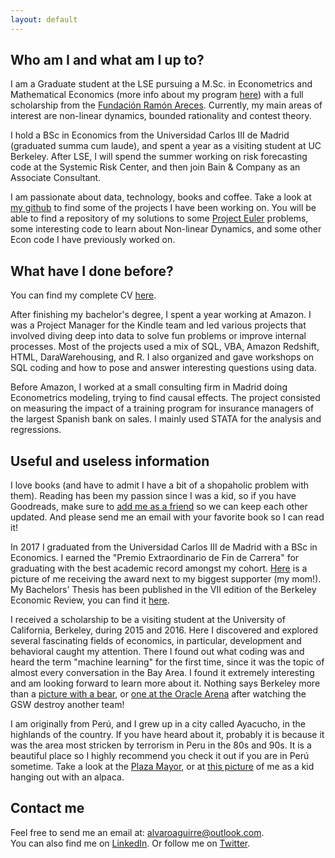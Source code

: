 ```yaml
---
layout: default
---
```



## Who am I and what am I up to?

I am a Graduate student at the LSE pursuing a M.Sc. in Econometrics and Mathematical Economics (more info about my program [here](http://www.lse.ac.uk/study-at-lse/Graduate/Degree-programmes-2019/MSc-Econometrics-and-Mathematical-Economics)) with a full scholarship from the [Fundación Ramón Areces](https://www.fundacionareces.es/fundacionareces/en/). Currently, my main areas of interest are non-linear dynamics, bounded rationality and contest theory.

I hold a BSc in Economics from the Universidad Carlos III de Madrid (graduated summa cum laude), and spent a year as a visiting student at UC Berkeley. After LSE, I will spend the summer working on risk forecasting code at the Systemic Risk Center, and then join Bain & Company as an Associate Consultant.

I am passionate about data, technology, books and coffee. Take a look at [my github](https://github.com/alvaroaguirre) to find some of the projects I have been working on. You will be able to find a repository of my solutions to some [Project Euler](https://projecteuler.net) problems, some interesting code to learn about Non-linear Dynamics, and some other Econ code I have previously worked on. 

## What have I done before?

You can find my complete CV [here](https://www.dropbox.com/s/9xs8m1rikbwz24m/CV_AlvaroAguirre.pdf?dl=0). 

After finishing my bachelor's degree, I spent a year working at Amazon. I was a Project Manager for the Kindle team and led various projects that involved diving deep into data to solve fun problems or improve internal processes. Most of the projects used a mix of SQL, VBA, Amazon Redshift, HTML, DaraWarehousing, and R. I also organized and gave workshops on SQL coding and how to pose and answer interesting questions using data. 

Before Amazon, I worked at a small consulting firm in Madrid doing Econometrics modeling, trying to find causal effects. The project consisted on measuring the impact of a training program for insurance managers of the largest Spanish bank on sales. I mainly used STATA for the analysis and regressions.


## Useful and useless information

I love books (and have to admit I have a bit of a shopaholic problem with them). Reading has been my passion since I was a kid, so if you have Goodreads, make sure to [add me as a friend](http://goodreads.com/alvaroaguirrem) so we can keep each other updated. And please send me an email with your favorite book so I can read it!

In 2017 I graduated from the Universidad Carlos III de Madrid with a BSc in Economics. I earned the "Premio Extraordinario de Fin de Carrera" for graduating with the best academic record amongst my cohort. [Here](https://www.dropbox.com/s/mguz894hexzxpkp/Premio-madre.jpg?dl=0) is a picture of me receiving the award next to my biggest supporter (my mom!). My Bachelors' Thesis has been published in the VII edition of the Berkeley Economic Review, you can find it [here](https://issuu.com/berkeleyeconreview/docs/berkeley_economic_review_volume_vii).

I received a scholarship to be a visiting student at the University of California, Berkeley, during 2015 and 2016. Here I discovered and explored several fascinating fields of economics, in particular, development and behavioral caught my attention. There I found out what coding was and heard the term "machine learning" for the first time, since it was the topic of almost every conversation in the Bay Area. I found it extremely interesting and am looking forward to learn more about it. 
Nothing says Berkeley more than a [picture with a bear](https://www.dropbox.com/s/s3ybj9ffmw2c8sb/Photo%2018-04-2016%2C%2008%2039%2025.jpg?dl=0), or [one at the Oracle Arena](https://www.dropbox.com/s/0od0d4nofx8gpvg/Photo%2003-11-2015%2C%2005%2056%2028.jpg?dl=0) after watching the GSW destroy another team!

I am originally from Perú, and I grew up in a city called Ayacucho, in the highlands of the country. If you have heard about it, probably it is because it was the area most stricken by terrorism in Peru in the 80s and 90s. It is a beautiful place so I highly recommend you check it out if you are in Perú sometime. Take a look at the [Plaza Mayor](https://img.elcomercio.pe/files/article_content_ec_fotos/uploads/2018/03/30/5abef95f528f5.jpeg), or at [this picture](https://www.dropbox.com/s/1wmu5a48879q9d5/Photo%2016-05-2017%2C%2000%2032%2054.jpg?dl=0) of me as a kid hanging out with an alpaca.

## Contact me

Feel free to send me an email at: <alvaroaguirre@outlook.com>.  
You can also find me on [LinkedIn](https://www.linkedin.com/in/alvaro-aguirre/).
Or follow me on [Twitter](https://twitter.com/alvaro_aguirrem).
